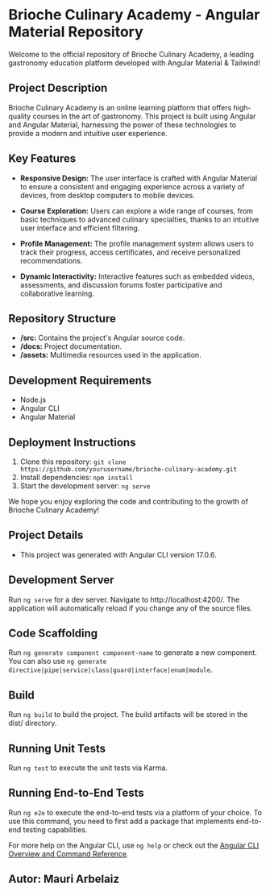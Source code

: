 # Brioche Culinary Academy - Angular Material Repository

Welcome to the official repository of Brioche Culinary Academy, a leading gastronomy education platform developed with Angular Material & Tailwind!

## Project Description

Brioche Culinary Academy is an online learning platform that offers high-quality courses in the art of gastronomy. This project is built using Angular and Angular Material, harnessing the power of these technologies to provide a modern and intuitive user experience.

## Key Features

- **Responsive Design:** The user interface is crafted with Angular Material to ensure a consistent and engaging experience across a variety of devices, from desktop computers to mobile devices.

- **Course Exploration:** Users can explore a wide range of courses, from basic techniques to advanced culinary specialties, thanks to an intuitive user interface and efficient filtering.

- **Profile Management:** The profile management system allows users to track their progress, access certificates, and receive personalized recommendations.

- **Dynamic Interactivity:** Interactive features such as embedded videos, assessments, and discussion forums foster participative and collaborative learning.

## Repository Structure

- **/src:** Contains the project's Angular source code.
- **/docs:** Project documentation.
- **/assets:** Multimedia resources used in the application.

## Development Requirements

- Node.js
- Angular CLI
- Angular Material

## Deployment Instructions

1. Clone this repository: `git clone https://github.com/yourusername/brioche-culinary-academy.git`
2. Install dependencies: `npm install`
3. Start the development server: `ng serve`

We hope you enjoy exploring the code and contributing to the growth of Brioche Culinary Academy!

## Project Details

- This project was generated with Angular CLI version 17.0.6.

## Development Server

Run `ng serve` for a dev server. Navigate to http://localhost:4200/. The application will automatically reload if you change any of the source files.

## Code Scaffolding

Run `ng generate component component-name` to generate a new component. You can also use `ng generate directive|pipe|service|class|guard|interface|enum|module`.

## Build

Run `ng build` to build the project. The build artifacts will be stored in the dist/ directory.

## Running Unit Tests

Run `ng test` to execute the unit tests via Karma.

## Running End-to-End Tests

Run `ng e2e` to execute the end-to-end tests via a platform of your choice. To use this command, you need to first add a package that implements end-to-end testing capabilities.

For more help on the Angular CLI, use `ng help` or check out the [Angular CLI Overview and Command Reference](https://angular.io/cli).


## Autor: Mauri Arbelaiz